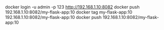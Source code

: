 docker login -u admin -p 123 http://192.168.1.10:8082
docker push 192.168.1.10:8082/my-flask-app:10
docker tag my-flask-app:10 192.168.1.10:8082/my-flask-app:10
docker push 192.168.1.10:8082/my-flask-app:10
